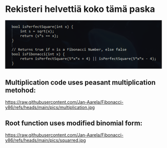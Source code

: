 # Rekisteri helvettiä koko tämä paska

![alt text](https://raw.githubusercontent.com/Jan-Aarela/Fibonacci-y86/refs/heads/main/pics/notepad%2B%2B_i7ojgZCQnY.png)


## Multiplication code uses peasant multiplication metohod:
https://raw.githubusercontent.com/Jan-Aarela/Fibonacci-y86/refs/heads/main/pics/multiplication.jpg


## Root function uses modified binomial form:
https://raw.githubusercontent.com/Jan-Aarela/Fibonacci-y86/refs/heads/main/pics/squarred.jpg
